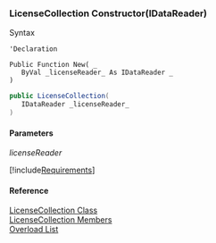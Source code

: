 ﻿### LicenseCollection Constructor(IDataReader)

Syntax

```vbnet
'Declaration

Public Function New( _
   ByVal _licenseReader_ As IDataReader _
)
```

```csharp
public LicenseCollection( 
   IDataReader _licenseReader_
)
```

#### Parameters

_licenseReader_

[!include[Requirements](../partials/requirements.md)]

#### Reference

[LicenseCollection Class](FChoice.Common~FChoice.Common.Licensing.LicenseCollection.md)  
[LicenseCollection Members](FChoice.Common~FChoice.Common.Licensing.LicenseCollection_members.md)  
[Overload List](FChoice.Common~FChoice.Common.Licensing.LicenseCollection~_ctor.md)